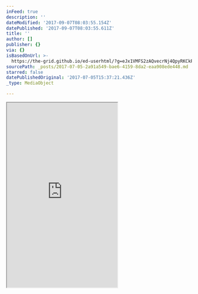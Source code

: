 ```yaml
---
inFeed: true
description: ''
dateModified: '2017-09-07T08:03:55.154Z'
datePublished: '2017-09-07T08:03:55.611Z'
title: ''
author: []
publisher: {}
via: {}
isBasedOnUrl: >-
  https://the-grid.github.io/ed-userhtml/?g=eJx1VMFS2zAQvecrNj4QpyRKCkPbSYAOLTlwaMoUppdMpqPYa1vEkTzSOsYU_r0rxwQGpj5Yu_buvrdPK506qnM876xMXMPfDvCzktE6tabU8VBtZIoTKG0eBhlR4SajUVVVYrVSciUisxk5EymZb0ZRJml7JAqdBv1p51UJpx64wpfxuLiHE_-evgWxWKCkCWjTmtPOU-d01BI77Q6HcEPSEpgELlytI7i0KiH4bmKE4ZBDXGRVQeedblLqiJTRYb_pZSstkMdTCYQEZ1ApHZtKxD7_rf_u9-MjLJYD6JJQWlEfLFJpNXh3a9YYw1fYGhVD2KZFRjuTIxwcQGsKtNbYdx_CYNeA06ookEDpKC9jLkiVilAE_T5MmO8e5wy64wFwGyQ2SJmJHX9aQKBi1KSSOhhAwACJSr1FlqX1hkWH5I0YV2Xzy2Wm8muhdOMXvLt-zbiSX02SNIsOYNkCJjIiY2sG3GuL_XZQWkHeiO4fL7yetk4bprnGhbWyFoU1ZKguULjcNxzJPA-lTcsN9-P6A9Ci1C5jiRhrwCSK0mWh9uau5pNfngYveojE2JmMsvA9SVrgkpH3nfCfJrspnBsZv26NnrN8A8hEBmAGoHaoyJHHeMI-Gz8kZSJClYcaK7iUhNz-CBj2g080HBKbqOlIRJaHGmc5ei8MdtMa9BuFAYzwUnB8QHhPozu5lW0ElxGyGfjdBBiuZJwzVqXKqxlIbXS9MaVrQp31gftzeufaQW7OaTtjowAOmf8hBI1F3hJ3Pr_hol_TTpFazu5bfSvTudzgC_vFeOk3qpCWA-Z8FHlcHVr6hrwXGLJsuhWaj3PIr4aMuJlfXV_Pbv_8nv26ufo5Z7zeWByLj73nAL8lYe9zFn9aZ-XRw_rkvsfJfB20Z7y5D2Y6_t9t8A9wVIDC
sourcePath: _posts/2017-07-05-2a91a549-bae6-4159-8da2-eaa908ede448.md
starred: false
datePublishedOriginal: '2017-07-05T15:37:21.436Z'
_type: MediaObject

---
```

<iframe src="https://the-grid.github.io/ed-userhtml/?g=eJx1VMFS2zAQvecrNj4QpyRKCkPbSYAOLTlwaMoUppdMpqPYa1vEkTzSOsYU_r0rxwQGpj5Yu_buvrdPK506qnM876xMXMPfDvCzktE6tabU8VBtZIoTKG0eBhlR4SajUVVVYrVSciUisxk5EymZb0ZRJml7JAqdBv1p51UJpx64wpfxuLiHE_-evgWxWKCkCWjTmtPOU-d01BI77Q6HcEPSEpgELlytI7i0KiH4bmKE4ZBDXGRVQeedblLqiJTRYb_pZSstkMdTCYQEZ1ApHZtKxD7_rf_u9-MjLJYD6JJQWlEfLFJpNXh3a9YYw1fYGhVD2KZFRjuTIxwcQGsKtNbYdx_CYNeA06ookEDpKC9jLkiVilAE_T5MmO8e5wy64wFwGyQ2SJmJHX9aQKBi1KSSOhhAwACJSr1FlqX1hkWH5I0YV2Xzy2Wm8muhdOMXvLt-zbiSX02SNIsOYNkCJjIiY2sG3GuL_XZQWkHeiO4fL7yetk4bprnGhbWyFoU1ZKguULjcNxzJPA-lTcsN9-P6A9Ci1C5jiRhrwCSK0mWh9uau5pNfngYveojE2JmMsvA9SVrgkpH3nfCfJrspnBsZv26NnrN8A8hEBmAGoHaoyJHHeMI-Gz8kZSJClYcaK7iUhNz-CBj2g080HBKbqOlIRJaHGmc5ei8MdtMa9BuFAYzwUnB8QHhPozu5lW0ElxGyGfjdBBiuZJwzVqXKqxlIbXS9MaVrQp31gftzeufaQW7OaTtjowAOmf8hBI1F3hJ3Pr_hol_TTpFazu5bfSvTudzgC_vFeOk3qpCWA-Z8FHlcHVr6hrwXGLJsuhWaj3PIr4aMuJlfXV_Pbv_8nv26ufo5Z7zeWByLj73nAL8lYe9zFn9aZ-XRw_rkvsfJfB20Z7y5D2Y6_t9t8A9wVIDC" height="500" style=""></iframe>